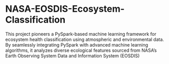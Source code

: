 # NASA-EOSDIS-Ecosystem-Classification
This project pioneers a PySpark-based machine learning framework for ecosystem health classification using atmospheric and environmental data. By seamlessly integrating PySpark with advanced machine learning algorithms, it analyzes diverse ecological features sourced from NASA’s Earth Observing System Data and Information System (EOSDIS)

